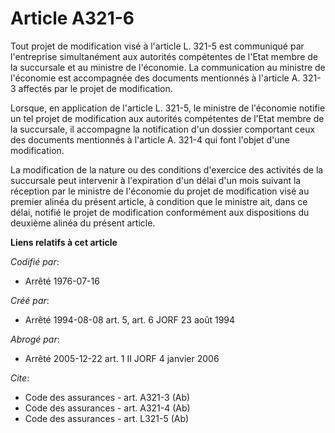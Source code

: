 # Article A321-6

Tout projet de modification visé à l'article L. 321-5 est communiqué par l'entreprise simultanément aux autorités compétentes
de l'Etat membre de la succursale et au ministre de l'économie. La communication au ministre de l'économie est accompagnée
des documents mentionnés à l'article A. 321-3 affectés par le projet de modification.

Lorsque, en application de l'article L. 321-5, le ministre de l'économie notifie un tel projet de modification aux autorités
compétentes de l'Etat membre de la succursale, il accompagne la notification d'un dossier comportant ceux des documents
mentionnés à l'article A. 321-4 qui font l'objet d'une modification.

La modification de la nature ou des conditions d'exercice des activités de la succursale peut intervenir à l'expiration d'un
délai d'un mois suivant la réception par le ministre de l'économie du projet de modification visé au premier alinéa du
présent article, à condition que le ministre ait, dans ce délai, notifié le projet de modification conformément aux
dispositions du deuxième alinéa du présent article.

**Liens relatifs à cet article**

_Codifié par_:

  - Arrêté 1976-07-16

_Créé par_:

  - Arrêté 1994-08-08 art. 5, art. 6 JORF 23 août 1994

_Abrogé par_:

  - Arrêté 2005-12-22 art. 1 II JORF 4 janvier 2006

_Cite_:

  - Code des assurances - art. A321-3 (Ab)
  - Code des assurances - art. A321-4 (Ab)
  - Code des assurances - art. L321-5 (Ab)
